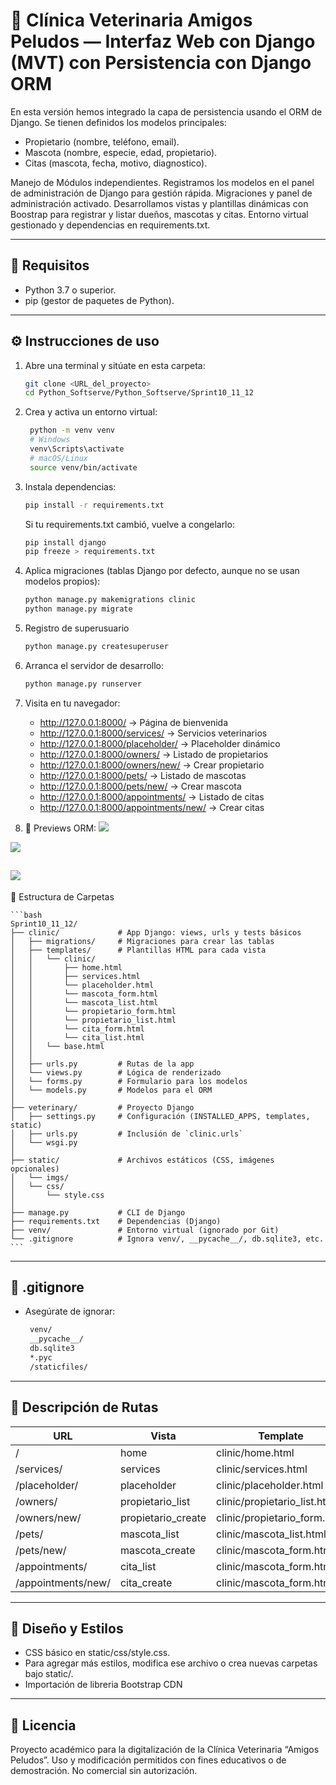 # :dog: Clínica Veterinaria Amigos Peludos — Interfaz Web con Django (MVT) con Persistencia con Django ORM

En esta versión hemos integrado la capa de persistencia usando el ORM de Django. Se tienen definidos los modelos principales: 
* Propietario (nombre, teléfono, email).
* Mascota (nombre, especie, edad, propietario).
* Citas (mascota, fecha, motivo, diagnostico).

Manejo de Módulos independientes. Registramos los modelos en el panel de administración de Django para gestión rápida. Migraciones y panel de administración activado. Desarrollamos vistas y plantillas dinámicas con Boostrap para registrar y listar dueños, mascotas y citas. Entorno virtual gestionado y dependencias en requirements.txt.

---


## 🚀 Requisitos

* Python 3.7 o superior.
* pip (gestor de paquetes de Python).

---

## ⚙️ Instrucciones de uso

1. Abre una terminal y sitúate en esta carpeta:

   ```bash
   git clone <URL_del_proyecto>
   cd Python_Softserve/Python_Softserve/Sprint10_11_12
   ```

2. Crea y activa un entorno virtual:

   ```bash
    python -m venv venv
    # Windows
    venv\Scripts\activate
    # macOS/Linux
    source venv/bin/activate
   ```

3. Instala dependencias:

   ```bash
   pip install -r requirements.txt
   ```

   Si tu requirements.txt cambió, vuelve a congelarlo:
   ```bash
   pip install django
   pip freeze > requirements.txt
   ```

4. Aplica migraciones (tablas Django por defecto, aunque no se usan modelos propios):
   ```bash
   python manage.py makemigrations clinic
   python manage.py migrate
   ```

5. Registro de superusuario
   ```bash
   python manage.py createsuperuser
   ```

6. Arranca el servidor de desarrollo:
   ```bash
   python manage.py runserver
   ```

7. Visita en tu navegador:

   * http://127.0.0.1:8000/  → Página de bienvenida
   * http://127.0.0.1:8000/services/  → Servicios veterinarios
   * http://127.0.0.1:8000/placeholder/  → Placeholder dinámico
   * http://127.0.0.1:8000/owners/      → Listado de propietarios
   * http://127.0.0.1:8000/owners/new/  → Crear propietario
   * http://127.0.0.1:8000/pets/        → Listado de mascotas
   * http://127.0.0.1:8000/pets/new/    → Crear mascota
   * http://127.0.0.1:8000/appointments/ → Listado de citas
   * http://127.0.0.1:8000/appointments/new/ → Crear citas


8. 👀 Previews ORM:
![](https://docs.google.com/drawings/d/e/2PACX-1vSBztgBwd3GoxGSQA-oHlHcSQhDhviGZ13yeOL1g0J7Dir_3UrzuPj095orL42VEbaKnhOIUjQrydIk/pub?w=960&h=720)

![](https://docs.google.com/drawings/d/e/2PACX-1vTkpl4WFk4q-rQPw1LerB6HRvOAllnNeEr3BWLH5rEAt-vpS1zuDywVq8TcW3PLFcl-irN75iNZVzgr/pub?w=960&h=720)

![](https://docs.google.com/drawings/d/e/2PACX-1vSAcs43aEe2eOSqqBqkTOLP7en1yOIGIDaj7-TbJzyYDOOVnC-rzgK7uemcsa5KAoFMVls9ItqszgQA/pub?w=960&h=720)
---

📂 Estructura de Carpetas

    ```bash
    Sprint10_11_12/
    ├── clinic/             # App Django: views, urls y tests básicos
    │   ├── migrations/     # Migraciones para crear las tablas
    │   ├── templates/      # Plantillas HTML para cada vista
    │   │   └── clinic/
    │   │       ├── home.html
    │   │       ├── services.html
    │   │       └── placeholder.html
    │   │       └── mascota_form.html
    │   │       └── mascota_list.html
    │   │       └── propietario_form.html
    │   │       └── propietario_list.html
    │   │       └── cita_form.html
    │   │       └── cita_list.html
    │   │   └── base.html
    │   │ 
    │   ├── urls.py         # Rutas de la app
    │   └── views.py        # Lógica de renderizado
    │   └── forms.py        # Formulario para los modelos
    │   └── models.py       # Modelos para el ORM
    │
    ├── veterinary/         # Proyecto Django
    │   ├── settings.py     # Configuración (INSTALLED_APPS, templates, static)
    │   ├── urls.py         # Inclusión de `clinic.urls`
    │   └── wsgi.py
    │
    ├── static/             # Archivos estáticos (CSS, imágenes opcionales)
    │   └── imgs/
    │   └── css/
    │       └── style.css
    │
    ├── manage.py           # CLI de Django
    ├── requirements.txt    # Dependencias (Django)
    ├── venv/               # Entorno virtual (ignorado por Git)
    └── .gitignore          # Ignora venv/, __pycache__/, db.sqlite3, etc.
    ```

---

## 📄 .gitignore

* Asegúrate de ignorar:

   ```bash
    venv/
    __pycache__/
    db.sqlite3
    *.pyc
    /staticfiles/
   ```

---

## 📝 Descripción de Rutas

| URL          | Vista       | Template                |
|--------------|-------------|-------------------------|
| /            | home        | clinic/home.html        |
| /services/   | services    | clinic/services.html    |
| /placeholder/| placeholder | clinic/placeholder.html |
| /owners/     | propietario_list | clinic/propietario_list.html |
| /owners/new/ | propietario_create | clinic/propietario_form.html |
| /pets/       | mascota_list | clinic/mascota_list.html |
| /pets/new/   | mascota_create | clinic/mascota_form.html |
| /appointments/     | cita_list | clinic/mascota_form.html |
| /appointments/new/ | cita_create | clinic/mascota_form.html |

---

## 🎨 Diseño y Estilos

* CSS básico en static/css/style.css.
* Para agregar más estilos, modifica ese archivo o crea nuevas carpetas bajo static/.
* Importación de libreria Bootstrap CDN

---

## 📄 Licencia
Proyecto académico para la digitalización de la Clínica Veterinaria “Amigos Peludos”. Uso y modificación permitidos con fines educativos o de demostración. No comercial sin autorización.
